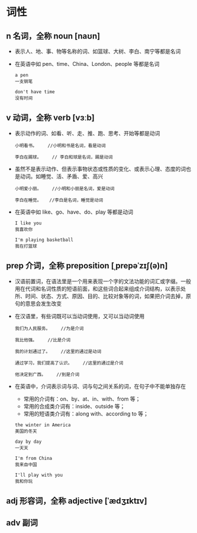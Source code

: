 # 词性

## n 名词，全称 noun **[naʊn]**

- 表示人、地、事、物等名称的词、如篮球、大树、李白、南宁等都是名词

- 在英语中如 pen、time、China、London、people 等都是名词

  ```
  a pen
  一支钢笔

  don't have time
  没有时间
  ```

## v 动词，全称 verb **[vɜːb]**

- 表示动作的词、如看、听、走、推、跑、思考、开始等都是动词

  ```
  小明看书。    //小明和书是名词，看是动词

  李白在踢球。    // 李白和球是名词，踢是动词
  ```

- 虽然不是表示动作、但表示事物状态或性质的变化、或表示心理、态度的词也是动词。如睡觉、活、矛盾、爱、高兴

  ```
  小明爱小丽。    //小明和小丽是名词，爱是动词

  李白在睡觉。   //李白是名词，睡觉是动词
  ```

- 在英语中如 like、go、have、do、play 等都是动词

  ```
  I like you
  我喜欢你

  I'm playing basketball
  我在打篮球

  ```

## prep 介词，全称 preposition **[ˌprepəˈzɪʃ(ə)n]**

- 汉语前置词，在语法里是一个用来表现一个字的文法功能的词汇或字缀。一般用在代词和名词性质的短语前面，和这些词合起来组成介词结构，以表示处所、时间、状态、方式、原因、目的、比较对象等的词，如果把介词去掉，原句的意思会发生改变

- 在汉语里，有些词既可以当动词使用，又可以当动词使用

  ```
  我们为人民服务。    //为是介词

  我比他强。    //比是介词

  我的计划通过了。    //这里的通过是动词

  通过学习，我们提高了认识。    //这里的通过是介词

  他决定到广西。    //到是介词

  ```

- 在英语中，介词表示词与词、词与句之间关系的词，在句子中不能单独存在

  - 常用的介词有：on、by、at、in、with、from 等；
  - 常用的合成类介词有：inside、outside 等；
  - 常用的短语类介词有：along with、according to 等；

  ```
  the winter in America
  美国的冬天

  day by day
  一天天

  I'm from China
  我来自中国

  I'll play with you
  我和你玩
  ```

## adj 形容词，全称 adjective **[ˈædʒɪktɪv]**

## adv 副词
